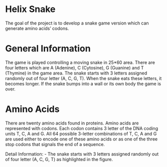 # Helix Snake

The goal of the project is to develop a snake game version which can generate amino acids’ codons.

# General Information
The game is played controlling a moving snake in 25*60 area. There are four letters which are A (Adenine), C (Cytosine), G (Guanine) and T (Thymine) in the game area. 
The snake starts with 3 letters assigned randomly out of four letter (A, C, G, T). When the snake eats these letters, it becomes longer. 
If the snake bumps into a wall or its own body the game is over.

# Amino Acids
There are twenty amino acids found in proteins. Amino acids are represented with codons. Each codon
contains 3 letter of the DNA coding units T, C, A and G. All 64 possible 3-letter combinations of T, C, A and
G are used either to encode one of these amino acids or as one of the three stop codons that signals the
end of a sequence.

Detail Information:
     - The snake starts with 3 letters assigned randomly out of four letter (A, C, G, T) as highlighted in the figure.

